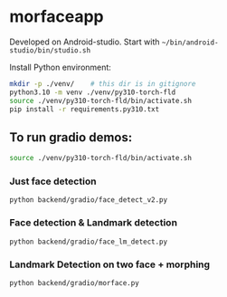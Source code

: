 # morfaceapp

Developed on Android-studio. Start with  `~/bin/android-studio/bin/studio.sh`

Install Python environment:

```bash
mkdir -p ./venv/    # this dir is in gitignore
python3.10 -m venv ./venv/py310-torch-fld
source ./venv/py310-torch-fld/bin/activate.sh
pip install -r requirements.py310.txt
```


## To run gradio demos:

```bash
source ./venv/py310-torch-fld/bin/activate.sh
```


### Just face detection

```
python backend/gradio/face_detect_v2.py
```

### Face detection & Landmark detection

```
python backend/gradio/face_lm_detect.py
```

### Landmark Detection on two face + morphing

```
python backend/gradio/morface.py
```
